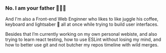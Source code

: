 ### No. I am your father 👨‍👧‍👦

And I'm also a Front-end Web Enginner who likes to like juggle his coffee, keyboard and lightsaber 🤹 all at once while trying to build user interfaces.

Besides that I’m currently working on my own personal webiste, and also trying to learn react testing, how to use ESLint without losing my mind, and how to better use git and not butcher my repos timeline with wild merges.
